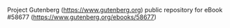 Project Gutenberg (https://www.gutenberg.org) public repository for
eBook #58677 (https://www.gutenberg.org/ebooks/58677)
